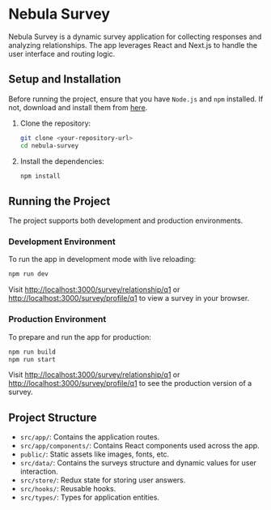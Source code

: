 # Nebula Survey

Nebula Survey is a dynamic survey application for collecting responses and analyzing relationships. The app leverages React and Next.js to handle the user interface and routing logic.

## Setup and Installation

Before running the project, ensure that you have `Node.js` and `npm` installed. If not, download and install them from [here](https://nodejs.org/).

1. Clone the repository:

   ```bash
   git clone <your-repository-url>
   cd nebula-survey
   ```

2. Install the dependencies:
   ```bash
   npm install
   ```

## Running the Project

The project supports both development and production environments.

### Development Environment

To run the app in development mode with live reloading:

```bash
npm run dev
```

Visit [http://localhost:3000/survey/relationship/q1](http://localhost:3000/survey/relationship/q1) or [http://localhost:3000/survey/profile/q1](http://localhost:3000/survey/profile/q1) to view a survey in your browser.

### Production Environment

To prepare and run the app for production:

```bash
npm run build
npm run start
```

Visit [http://localhost:3000/survey/relationship/q1](http://localhost:3000/survey/relationship/q1) or [http://localhost:3000/survey/profile/q1](http://localhost:3000/survey/profile/q1) to see the production version of a survey.

## Project Structure

- `src/app/`: Contains the application routes.
- `src/app/components/`: Contains React components used across the app.
- `public/`: Static assets like images, fonts, etc.
- `src/data/`: Contains the surveys structure and dynamic values for user interaction.
- `src/store/`: Redux state for storing user answers.
- `src/hooks/`: Reusable hooks.
- `src/types/`: Types for application entities.
